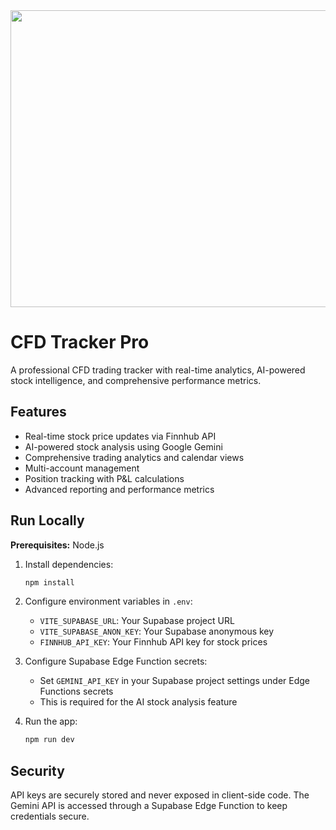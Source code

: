 <div align="center">
<img width="1200" height="475" alt="GHBanner" src="https://github.com/user-attachments/assets/0aa67016-6eaf-458a-adb2-6e31a0763ed6" />
</div>

# CFD Tracker Pro

A professional CFD trading tracker with real-time analytics, AI-powered stock intelligence, and comprehensive performance metrics.

## Features

- Real-time stock price updates via Finnhub API
- AI-powered stock analysis using Google Gemini
- Comprehensive trading analytics and calendar views
- Multi-account management
- Position tracking with P&L calculations
- Advanced reporting and performance metrics

## Run Locally

**Prerequisites:** Node.js

1. Install dependencies:
   ```bash
   npm install
   ```

2. Configure environment variables in `.env`:
   - `VITE_SUPABASE_URL`: Your Supabase project URL
   - `VITE_SUPABASE_ANON_KEY`: Your Supabase anonymous key
   - `FINNHUB_API_KEY`: Your Finnhub API key for stock prices

3. Configure Supabase Edge Function secrets:
   - Set `GEMINI_API_KEY` in your Supabase project settings under Edge Functions secrets
   - This is required for the AI stock analysis feature

4. Run the app:
   ```bash
   npm run dev
   ```

## Security

API keys are securely stored and never exposed in client-side code. The Gemini API is accessed through a Supabase Edge Function to keep credentials secure.
